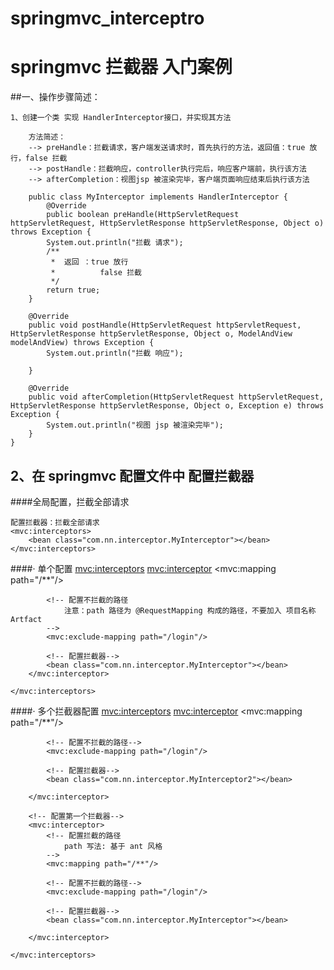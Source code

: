 # springmvc_interceptro

# springmvc 拦截器 入门案例

##一、操作步骤简述：

    1、创建一个类 实现 HandlerInterceptor接口，并实现其方法
    
        方法简述：
        --> preHandle：拦截请求，客户端发送请求时，首先执行的方法，返回值：true 放行，false 拦截
        --> postHandle：拦截响应，controller执行完后，响应客户端前，执行该方法
        --> afterCompletion：视图jsp 被渲染完毕，客户端页面响应结束后执行该方法

        public class MyInterceptor implements HandlerInterceptor {
            @Override
            public boolean preHandle(HttpServletRequest httpServletRequest, HttpServletResponse httpServletResponse, Object o) throws Exception {
            System.out.println("拦截 请求");
            /**
             *  返回 ：true 放行
             *          false 拦截
             */
            return true;
        }

        @Override
        public void postHandle(HttpServletRequest httpServletRequest, HttpServletResponse httpServletResponse, Object o, ModelAndView modelAndView) throws Exception {
            System.out.println("拦截 响应");
    
        }

        @Override
        public void afterCompletion(HttpServletRequest httpServletRequest, HttpServletResponse httpServletResponse, Object o, Exception e) throws Exception {
            System.out.println("视图 jsp 被渲染完毕");
        }
    }


## 2、在 springmvc 配置文件中 配置拦截器

####全局配置，拦截全部请求

    配置拦截器：拦截全部请求
    <mvc:interceptors>
        <bean class="com.nn.interceptor.MyInterceptor"></bean>
    </mvc:interceptors>


####· 单个配置
    <mvc:interceptors>
        <!-- 配置第一个拦截器-->
        <mvc:interceptor>
            <!-- 配置拦截的路径
                path 写法: 基于 ant 风格
            -->
            <mvc:mapping path="/**"/>
    
            <!-- 配置不拦截的路径
                注意：path 路径为 @RequestMapping 构成的路径，不要加入 项目名称Artfact
            -->
            <mvc:exclude-mapping path="/login"/>
    
            <!-- 配置拦截器-->
            <bean class="com.nn.interceptor.MyInterceptor"></bean>
        </mvc:interceptor>

    </mvc:interceptors>


####· 多个拦截器配置
    <mvc:interceptors>
        <!-- 配置 第二个拦截器-->
        <mvc:interceptor>
            <!-- 配置拦截的路径
                path 写法: 基于 ant 风格
            -->
            <mvc:mapping path="/**"/>
    
            <!-- 配置不拦截的路径-->
            <mvc:exclude-mapping path="/login"/>
    
            <!-- 配置拦截器-->
            <bean class="com.nn.interceptor.MyInterceptor2"></bean>
    
        </mvc:interceptor>
    
        <!-- 配置第一个拦截器-->
        <mvc:interceptor>
            <!-- 配置拦截的路径
                path 写法: 基于 ant 风格
            -->
            <mvc:mapping path="/**"/>
    
            <!-- 配置不拦截的路径-->
            <mvc:exclude-mapping path="/login"/>
    
            <!-- 配置拦截器-->
            <bean class="com.nn.interceptor.MyInterceptor"></bean>
    
        </mvc:interceptor>
    
    </mvc:interceptors>

